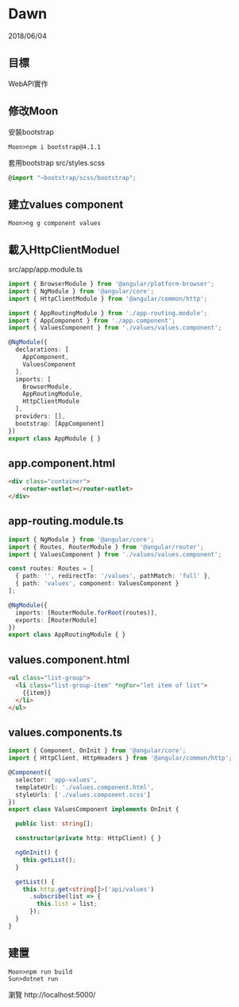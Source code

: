 # Dawn
2018/06/04
## 目標
WebAPI實作

## 修改Moon
安裝bootstrap
```
Moon>npm i bootstrap@4.1.1
```
套用bootstrap
src/styles.scss
```ts
@import "~bootstrap/scss/bootstrap";
```
## 建立values component
```
Moon>ng g component values
```
## 載入HttpClientModuel
src/app/app.module.ts
```ts
import { BrowserModule } from '@angular/platform-browser';
import { NgModule } from '@angular/core';
import { HttpClientModule } from '@angular/common/http';

import { AppRoutingModule } from './app-routing.module';
import { AppComponent } from './app.component';
import { ValuesComponent } from './values/values.component';

@NgModule({
  declarations: [
    AppComponent,
    ValuesComponent
  ],
  imports: [
    BrowserModule,
    AppRoutingModule,
    HttpClientModule
  ],
  providers: [],
  bootstrap: [AppComponent]
})
export class AppModule { }

```
## app.component.html
```html
<div class="container">
    <router-outlet></router-outlet>
</div>
```
## app-routing.module.ts
```ts
import { NgModule } from '@angular/core';
import { Routes, RouterModule } from '@angular/router';
import { ValuesComponent } from './values/values.component';

const routes: Routes = [
  { path: '', redirectTo: '/values', pathMatch: 'full' },
  { path: 'values', component: ValuesComponent }
];

@NgModule({
  imports: [RouterModule.forRoot(routes)],
  exports: [RouterModule]
})
export class AppRoutingModule { }
```

## values.component.html
```html
<ul class="list-group">
  <li class="list-group-item" *ngFor="let item of list">
    {{item}}
  </li>
</ul>
```
## values.components.ts
```ts
import { Component, OnInit } from '@angular/core';
import { HttpClient, HttpHeaders } from '@angular/common/http';

@Component({
  selector: 'app-values',
  templateUrl: './values.component.html',
  styleUrls: ['./values.component.scss']
})
export class ValuesComponent implements OnInit {

  public list: string[];

  constructor(private http: HttpClient) { }

  ngOnInit() {
    this.getList();
  }

  getList() {
    this.http.get<string[]>('api/values')
      .subscribe(list => {
        this.list = list;
      });
  }
}
```
## 建置
```
Moon>npm run build
Sun>dotnet run
```
瀏覽 http://localhost:5000/